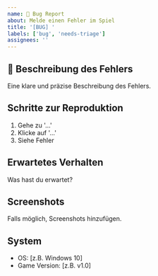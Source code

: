 ```yaml
---
name: 🐛 Bug Report
about: Melde einen Fehler im Spiel
title: '[BUG] '
labels: ['bug', 'needs-triage']
assignees: ''
---
```


## 🐛 Beschreibung des Fehlers
Eine klare und präzise Beschreibung des Fehlers.

## Schritte zur Reproduktion
1. Gehe zu '...'
2. Klicke auf '...'
3. Siehe Fehler

## Erwartetes Verhalten
Was hast du erwartet?

## Screenshots
Falls möglich, Screenshots hinzufügen.

## System
- OS: [z.B. Windows 10]
- Game Version: [z.B. v1.0]
